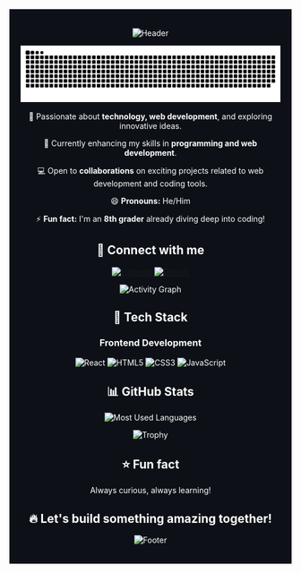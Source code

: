 <div align="center" style="background-color: #0d1117; color: white; padding: 20px;">

![Header](https://capsule-render.vercel.app/api?type=wave&color=0:1e00ff,100:0077ff&height=300&section=header&text=Hi%20👋,%20I'm%20Suryanshu%20Nabheet&fontSize=40&fontColor=ffffff&animation=twinkling&fontAlignY=35&desc=Passionate%20Developer%20|%208th%20Grade%20Coder&descAlignY=55)

<img src="https://raw.githubusercontent.com/platane/snk/output/github-contribution-grid-snake-dark.svg" alt="Snake animation" />

🚀 Passionate about **technology, web development**, and exploring innovative ideas.

🌱 Currently enhancing my skills in **programming and web development**.

💻 Open to **collaborations** on exciting projects related to web development and coding tools.

😄 **Pronouns:** He/Him

⚡ **Fun fact:** I'm an **8th grader** already diving deep into coding!

## 🌟 Connect with me

<p align="center">
  <a href="https://www.linkedin.com/in/suryanshu-nabheet/" target="_blank">
    <img src="https://img.shields.io/badge/LinkedIn-%230077B5.svg?&style=for-the-badge&logo=linkedin&logoColor=white" alt="LinkedIn"/>
  </a>
  <a href="https://github.com/Suryanshu-Nabheet" target="_blank">
    <img src="https://img.shields.io/badge/GitHub-%23181717.svg?&style=for-the-badge&logo=github&logoColor=white" alt="GitHub"/>
  </a>
</p>

<img src="https://github-readme-activity-graph.vercel.app/graph?username=Suryanshu-Nabheet&bg_color=0d1117&color=1e00ff&line=0077ff&point=ffffff&area=true&hide_border=true" alt="Activity Graph" />

## 🚀 Tech Stack

### Frontend Development
<p align="center">
  <img src="https://img.shields.io/badge/React-%2320232a.svg?style=for-the-badge&logo=react&logoColor=%2361DAFB" alt="React" />
  <img src="https://img.shields.io/badge/HTML5-%23E34F26.svg?style=for-the-badge&logo=html5&logoColor=white" alt="HTML5" />
  <img src="https://img.shields.io/badge/CSS3-%231572B6.svg?style=for-the-badge&logo=css3&logoColor=white" alt="CSS3" />
  <img src="https://img.shields.io/badge/JavaScript-%23F7DF1E.svg?style=for-the-badge&logo=javascript&logoColor=black" alt="JavaScript" />
</p>

## 📊 GitHub Stats

<p align="center">
  <img src="https://github-readme-stats.vercel.app/api/top-langs/?username=Suryanshu-Nabheet&layout=compact&theme=radical&bg_color=0d1117&hide_border=true" alt="Most Used Languages" />
</p>

<p align="center">
  <img src="https://github-profile-trophy.vercel.app/?username=Suryanshu-Nabheet&theme=darkhub&no-frame=true&row=1&column=7" alt="Trophy" />
</p>

## ⭐ Fun fact
Always curious, always learning!

## 🔥 Let's build something amazing together!

![Footer](https://capsule-render.vercel.app/api?type=waving&color=0:0077ff,100:1e00ff&height=120&section=footer)

</div>
